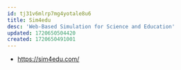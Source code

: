 ```yaml
---
id: tj31v6mlrp7mg4yotale8u6
title: Sim4edu
desc: 'Web-Based Simulation for Science and Education'
updated: 1720650504420
created: 1720650491001
---
```


- https://sim4edu.com/